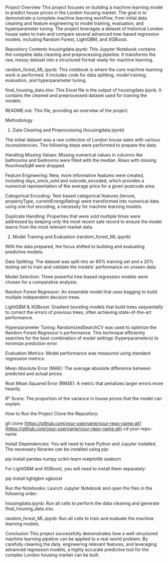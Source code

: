 Project Overview
This project focuses on building a machine learning model to predict house prices in the London housing market. The goal is to demonstrate a complete machine learning workflow, from initial data cleaning and feature engineering to model training, evaluation, and hyperparameter tuning. The project leverages a dataset of historical London house sales to train and compare several advanced tree-based regression models, including Random Forest, LightGBM, and XGBoost.

Repository Contents
housingdata.ipynb: This Jupyter Notebook contains the complete data cleaning and preprocessing pipeline. It transforms the raw, messy dataset into a structured format ready for machine learning.

random_forest_ML.ipynb: This notebook is where the core machine learning work is performed. It includes code for data splitting, model training, evaluation, and hyperparameter tuning.

final_housing_data.xlsx: This Excel file is the output of housingdata.ipynb. It contains the cleaned and preprocessed dataset used for training the models.

README.md: This file, providing an overview of the project.

Methodology
1. Data Cleaning and Preprocessing (housingdata.ipynb)

The initial dataset was a raw collection of London house sales with various inconsistencies. The following steps were performed to prepare the data:

Handling Missing Values: Missing numerical values in columns like bathrooms and bedrooms were filled with the median. Rows with missing floorAreaSqM were dropped.

Feature Engineering: New, more informative features were created, including days_since_sold and outcode_encoded, which provides a numerical representation of the average price for a given postcode area.

Categorical Encoding: Text-based categorical features (tenure, propertyType, currentEnergyRating) were transformed into numerical data using one-hot encoding, a necessity for machine learning models.

Duplicate Handling: Properties that were sold multiple times were addressed by keeping only the most recent sale record to ensure the model learns from the most relevant market data.

2. Model Training and Evaluation (random_forest_ML.ipynb)

With the data prepared, the focus shifted to building and evaluating predictive models.

Data Splitting: The dataset was split into an 80% training set and a 20% testing set to train and validate the models' performance on unseen data.

Model Selection: Three powerful tree-based regression models were chosen for a comparative analysis:

Random Forest Regressor: An ensemble model that uses bagging to build multiple independent decision trees.

LightGBM & XGBoost: Gradient boosting models that build trees sequentially to correct the errors of previous trees, often achieving state-of-the-art performance.

Hyperparameter Tuning: RandomizedSearchCV was used to optimize the Random Forest Regressor's performance. This technique efficiently searches for the best combination of model settings (hyperparameters) to minimize prediction error.

Evaluation Metrics: Model performance was measured using standard regression metrics:

Mean Absolute Error (MAE): The average absolute difference between predicted and actual prices.

Root Mean Squared Error (RMSE): A metric that penalizes larger errors more heavily.

R² Score: The proportion of the variance in house prices that the model can explain.

How to Run the Project
Clone the Repository:

git clone [https://github.com/your-username/your-repo-name.git](https://github.com/your-username/your-repo-name.git)
cd your-repo-name

Install Dependencies:
You will need to have Python and Jupyter installed. The necessary libraries can be installed using pip:

pip install pandas numpy scikit-learn matplotlib seaborn

For LightGBM and XGBoost, you will need to install them separately:

pip install lightgbm xgboost

Run the Notebooks:
Launch Jupyter Notebook and open the files in the following order:

housingdata.ipynb: Run all cells to perform the data cleaning and generate final_housing_data.xlsx.

random_forest_ML.ipynb: Run all cells to train and evaluate the machine learning models.

Conclusion
This project successfully demonstrates how a well-structured machine learning pipeline can be applied to a real-world problem. By carefully cleaning the data, engineering relevant features, and leveraging advanced regression models, a highly accurate predictive tool for the complex London housing market can be built.

